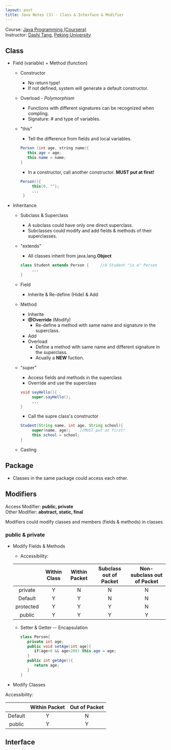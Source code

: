 ```yaml
---
layout: post
title: Java Notes (3) - Class & Interface & Modifier
---
```

Course: [Java Programming (Coursera)](https://class.coursera.org/pkujava-001)  
Instructor: [Dashi Tang](https://www.coursera.org/instructor/~3838), [Peking University](http://english.pku.edu.cn/)

## Class
* Field (variable) + Method (function)
    * Constructor
       * No return type!
       * If not defined, system will generate a default constructor.
    * Overload - _Polymorphism_
       * Functions with different signatures can be recognized when compling.
        * Signature: # and type of variables.
    * "this"
        * Tell the difference from fields and local variables.
    
        ```java
       Person (int age, string name){
           this.age = age;
           this.name = name;
       }
       ```
    
       * In a constructor, call another constructor. **MUST put at first!**
    
       ```java
       Person(){
            this(0, "");
            ...
        }
       ```
       
* Inheritance
    * Subclass & Superclass
       * A subclass could have only one direct superclass.
       * Subclasses could modify and add fields & methods of their superclasses.
    * "extends"
       * All classes inherit from java.lang.**Object**
       
       ```java
       class Student extends Person {     //A Student "is a" Person
            ...
      }
      ```
      
    * Field
       * Inherite & Re-define (Hide) & Add
    * Method
       * Inherite
       * **@Override** (Modify)
          * Re-define a method with same name and signature in the superclass.
       * Add
       * Overload
          * Define a method with same name and different signature in the superclass.
          * Acually a **NEW** fuction.
    * "super"
       * Access fields and methods in the superclass
       * Override and use the superclass
       
       ``` java
       void sayHello(){
            super.sayHello();
            ...
       }
       ```
       
       * Call the supre class's constructor
       
       ```java
       Student(String name, int age, String school){
            super(name, age);    //MUST put at first!
            this.school = school;
       }
       ```
    * Casting

## Package
* Classes in the same package could access each other.

## Modifiers
Access Modifier: **public, private**  
Other Modifier: **abstract, static, final**  

Modifiers could modify classes and members (fields & methods) in classes

### public & private
* Modify Fields & Methods  

    * Accessibility:

    |  | Within Class | Within Packet | Subclass out of Packet | Non-subclass out of Packet |
    | :---: | :---: | :---: | :---: | :---: |
    | private | Y | N | N | N |
    | Default | Y | Y | N | N |
    | protected | Y | Y | Y | N |
    | public | Y | Y | Y | Y |
      
    * Setter & Getter -- Encapsulation
      
       ```java
       class Person{
          private int age;
          public void setAge(int age){
             if(age>0 && age<200) this.age = age;
          }
          public int getAge(){
             return age;
          }
       }
       ```
      
* Modify Classes

Accessibility:

|  | Within Packet | Out of Packet |
| :---: | :---: | :---: |
| Default | Y | N |
| public | Y | Y |

## Interface
